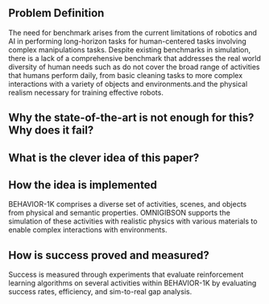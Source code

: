 ## Problem Definition
The need for benchmark arises from the current limitations of robotics and AI in performing long-horizon tasks for human-centered tasks involving complex manipulations tasks. Despite existing benchmarks in simulation, there is a lack of a comprehensive benchmark that addresses the real world diversity of human needs such as do not cover the broad range of activities that humans perform daily, from basic cleaning tasks to more complex interactions with a variety of objects and environments.and the physical realism necessary for training effective robots.

## Why the state-of-the-art is not enough for this? Why does it fail?

## What is the clever idea of this paper?

## How the idea is implemented
BEHAVIOR-1K comprises a diverse set of activities, scenes, and objects from physical and semantic properties.  OMNIGIBSON supports the simulation of these activities with realistic physics with various materials to enable complex interactions with environments.

##  How is success proved and measured?
Success is measured through experiments that evaluate reinforcement learning algorithms on several activities within BEHAVIOR-1K by evaluating success rates, efficiency, and sim-to-real gap analysis.